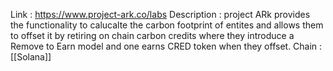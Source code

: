 Link : https://www.project-ark.co/labs
Description : project ARk provides the functionality to calucalte the carbon footprint of entites and allows them to offset it by retiring on chain carbon credits where they introduce a Remove to Earn model and one earns CRED token when they offset. 
Chain : [[Solana]]

